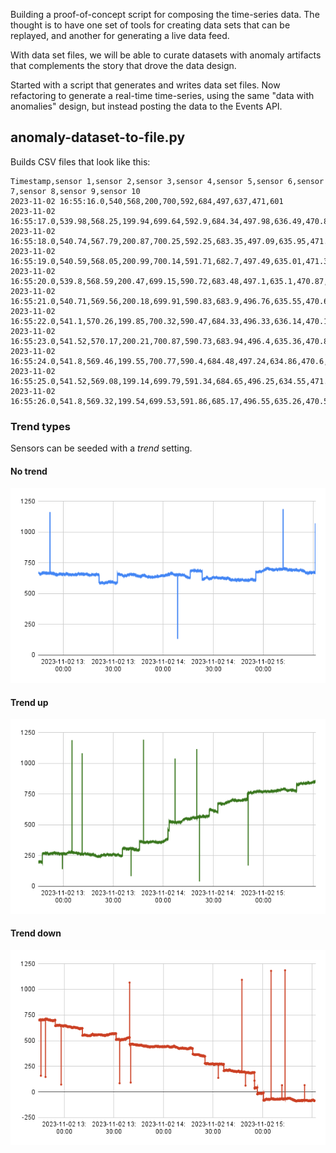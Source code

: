 Building a proof-of-concept script for composing the time-series data. The thought is to have one set of tools for creating data sets that can be replayed, and another for generating a live data feed. 

With data set files, we will be able to curate datasets with anomaly artifacts that complements the story that drove the data design.  

Started with a script that generates and writes data set files. Now refactoring to generate a real-time time-series, using the same "data with anomalies" design, but instead posting the data to the Events API. 


## anomaly-dataset-to-file.py

Builds CSV files that look like this: 

```
Timestamp,sensor 1,sensor 2,sensor 3,sensor 4,sensor 5,sensor 6,sensor 7,sensor 8,sensor 9,sensor 10
2023-11-02 16:55:16.0,540,568,200,700,592,684,497,637,471,601
2023-11-02 16:55:17.0,539.98,568.25,199.94,699.64,592.9,684.34,497.98,636.49,470.87,600.71
2023-11-02 16:55:18.0,540.74,567.79,200.87,700.25,592.25,683.35,497.09,635.95,471.71,600.89
2023-11-02 16:55:19.0,540.59,568.05,200.99,700.14,591.71,682.7,497.49,635.01,471.38,600.44
2023-11-02 16:55:20.0,539.8,568.59,200.47,699.15,590.72,683.48,497.1,635.1,470.87,600.43
2023-11-02 16:55:21.0,540.71,569.56,200.18,699.91,590.83,683.9,496.76,635.55,470.6,600.94
2023-11-02 16:55:22.0,541.1,570.26,199.85,700.32,590.47,684.33,496.33,636.14,470.1,600.61
2023-11-02 16:55:23.0,541.52,570.17,200.21,700.87,590.73,683.94,496.4,635.36,470.85,600.13
2023-11-02 16:55:24.0,541.8,569.46,199.55,700.77,590.4,684.48,497.24,634.86,470.6,599.4
2023-11-02 16:55:25.0,541.52,569.08,199.14,699.79,591.34,684.65,496.25,634.55,471.46,598.65
2023-11-02 16:55:26.0,541.8,569.32,199.54,699.53,591.86,685.17,496.55,635.26,470.58,599.07
```

### Trend types

Sensors can be seeded with a *trend* setting. 

#### No trend

![No trending](../charts/no-trend.png)

#### Trend up

![Trending up](../charts/trend-up.png)

#### Trend down

![Trending down](../charts/trend-down.png)
